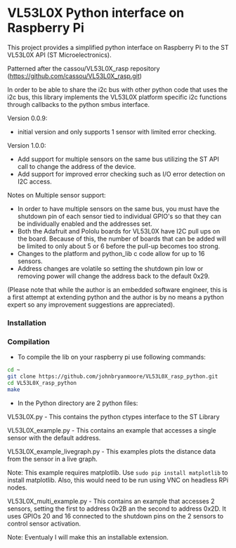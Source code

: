 # VL53L0X Python interface on Raspberry Pi

This project provides a simplified python interface on Raspberry Pi to the ST VL53L0X API (ST Microelectronics).

Patterned after the cassou/VL53L0X_rasp repository (https://github.com/cassou/VL53L0X_rasp.git)

In order to be able to share the i2c bus with other python code that uses the i2c bus, this library implements the VL53L0X platform specific i2c functions through callbacks to the python smbus interface. 

Version 0.0.9:
- initial version and only supports 1 sensor with limited error checking.

Version 1.0.0:
- Add support for multiple sensors on the same bus utilizing the ST API call to change the address of the device.
- Add support for improved error checking such as I/O error detection on I2C access.

Notes on Multiple sensor support:
- In order to have multiple sensors on the same bus, you must have the shutdown pin of each sensor tied to individual GPIO's so that they can be individually enabled and the addresses set.
- Both the Adafruit and Pololu boards for VL53L0X have I2C pull ups on the board. Because of this, the number of boards that can be added will be limited to only about 5 or 6 before the pull-up becomes too strong.
- Changes to the platform and python_lib c code allow for up to 16 sensors.
- Address changes are volatile so setting the shutdown pin low or removing power will change the address back to the default 0x29.

(Please note that while the author is an embedded software engineer, this is a first attempt at extending python and the author is by no means a python expert so any improvement suggestions are appreciated).


### Installation


### Compilation

* To compile the lib on your raspberry pi use following commands:
```bash
cd ~
git clone https://github.com/johnbryanmoore/VL53L0X_rasp_python.git
cd VL53L0X_rasp_python
make
```

* In the Python directory are 2 python files:

VL53L0X.py - This contains the python ctypes interface to the ST Library

VL53L0X_example.py - This contains an example that accesses a single sensor with the default address.

VL53L0X_example_livegraph.py - This examples plots the distance data from the sensor in a live graph.

Note: This example requires matplotlib. Use `sudo pip install matplotlib` to install matplotlib.
      Also, this would need to be run using VNC on headless RPi nodes.

VL53L0X_multi_example.py - This contains an example that accesses 2 sensors, setting the first to address 0x2B an the second to address 0x2D. It uses GPIOs 20 and 16 connected to the shutdown pins on the 2 sensors to control sensor activation.

Note: Eventualy I will make this an installable extension.

